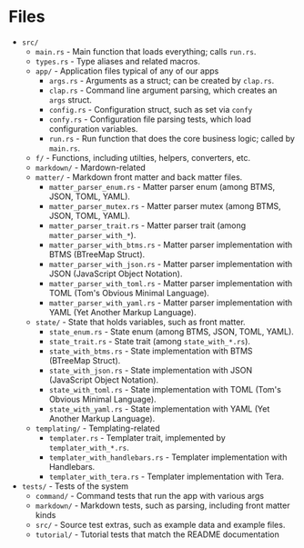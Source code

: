 # Files

* `src/`
    * `main.rs` - Main function that loads everything; calls `run.rs`.
    * `types.rs` - Type aliases and related macros.
    * `app/` - Application files typical of any of our apps
        * `args.rs` - Arguments as a struct; can be created by `clap.rs`.
        * `clap.rs` - Command line argument parsing, which creates an `args` struct.
        * `config.rs` - Configuration struct, such as set via `confy`
        * `confy.rs` - Configuration file parsing tests, which load configuration variables.
        * `run.rs` - Run function that does the core business logic; called by `main.rs`.
    * `f/` - Functions, including utilties, helpers, converters, etc.
    * `markdown/` - Mardown-related
    * `matter/` - Markdown front matter and back matter files.
        * `matter_parser_enum.rs` - Matter parser enum (among BTMS, JSON, TOML, YAML).
        * `matter_parser_mutex.rs` - Matter parser mutex (among BTMS, JSON, TOML, YAML).
        * `matter_parser_trait.rs` - Matter parser trait (among `matter_parser_with_*`).
        * `matter_parser_with_btms.rs` - Matter parser implementation with BTMS (BTreeMap Struct).
        * `matter_parser_with_json.rs` - Matter parser implementation with JSON (JavaScript Object Notation).
        * `matter_parser_with_toml.rs` - Matter parser implementation with TOML (Tom's Obvious Minimal Language).
        * `matter_parser_with_yaml.rs` - Matter parser implementation with YAML (Yet Another Markup Language).
    * `state/` - State that holds variables, such as front matter.
        * `state_enum.rs` - State enum (among BTMS, JSON, TOML, YAML).
        * `state_trait.rs` - State trait (among `state_with_*.rs`).
        * `state_with_btms.rs` - State implementation with BTMS (BTreeMap Struct).
        * `state_with_json.rs` - State implementation with JSON (JavaScript Object Notation).
        * `state_with_toml.rs` - State implementation with TOML (Tom's Obvious Minimal Language).
        * `state_with_yaml.rs` - State implementation with YAML (Yet Another Markup Language).
    * `templating/` - Templating-related
        * `templater.rs` - Templater trait, implemented by `templater_with_*.rs`.
        * `templater_with_handlebars.rs` - Templater implementation with Handlebars.
        * `templater_with_tera.rs` - Templater implementation with Tera.
* `tests/` - Tests of the system
    * `command/` - Command tests that run the app with various args
    * `markdown/` - Markdown tests, such as parsing, including front matter kinds
    * `src/` - Source test extras, such as example data and example files.
    * `tutorial/` - Tutorial tests that match the README documentation
